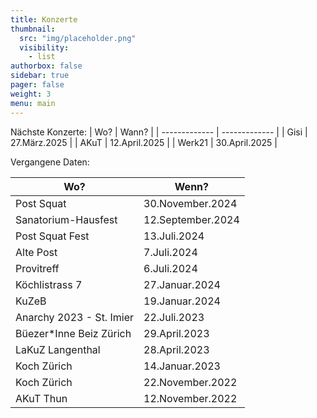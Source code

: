 ```yaml
---
title: Konzerte
thumbnail:
  src: "img/placeholder.png"
  visibility:
    - list
authorbox: false
sidebar: true
pager: false
weight: 3
menu: main
---
```


Nächste Konzerte:
|   Wo?     |    Wann?    |
| ------------- | ------------- |
| Gisi | 27.März.2025 |
| AKuT | 12.April.2025 |
| Werk21 | 30.April.2025 |

Vergangene Daten:

| Wo?            | Wenn?          |
| ------------- | ------------- |
| Post Squat    |   30.November.2024 |
| Sanatorium-Hausfest    |   12.September.2024 |
| Post Squat Fest   |  	13.Juli.2024 |
| Alte Post     |  	7.Juli.2024 | 
| Provitreff    |  	6.Juli.2024 |
| Köchlistrass 7    |  	27.Januar.2024 |
| KuZeB         |  	19.Januar.2024 |
| Anarchy 2023 - St. Imier | 22.Juli.2023 |
| Büezer*Inne Beiz Zürich   |  	29.April.2023 |
| LaKuZ Langenthal  |  	28.April.2023 |
| Koch Zürich   |  	14.Januar.2023 |
| Koch Zürich   |  	22.November.2022 |
| AKuT Thun     |  	12.November.2022 |
